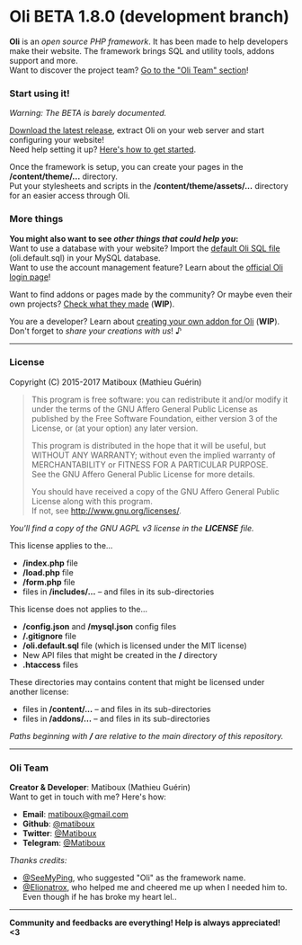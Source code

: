 # Oli BETA 1.8.0 (development branch)

**Oli** is an *open source PHP framework*. It has been made to help developers make their website. The framework brings SQL and utility tools, addons support and more.  
Want to discover the project team? [Go to the "Oli Team" section](#oli-team)!

### Start using it!

*Warning: The BETA is barely documented.*

[Download the latest release](https://github.com/OliFramework/Oli/releases/latest), extract Oli on your web server and start configuring your website!  
Need help setting it up? [Here's how to get started](https://github.com/OliFramework/Oli/wiki/Get-started).

Once the framework is setup, you can create your pages in the **/content/theme/...** directory.  
Put your stylesheets and scripts in the **/content/theme/assets/...** directory for an easier access through Oli.

### More things

**You might also want to see *other things that could help you*:**  
Want to use a database with your website? Import the [default Oli SQL file](#) (oli.default.sql) in your MySQL database.  
Want to use the account management feature? Learn about the [official Oli login page](https://github.com/OliFramework/Oli-Login-Page)!

Want to find addons or pages made by the community? Or maybe even their own projects? [Check what they made](https://github.com/OliFramework/Oli/wiki/Created-by-the-community) (**WIP**).

You are a developer? Learn about [creating your own addon for Oli](#) (**WIP**).  
Don't forget to *share your creations with us*! ♪

---

### License

Copyright (C) 2015-2017 Matiboux (Mathieu Guérin)
> This program is free software: you can redistribute it and/or modify it under the terms of the GNU Affero General Public License as published by the Free Software Foundation, either version 3 of the License, or (at your option) any later version.  
> 
> This program is distributed in the hope that it will be useful, but WITHOUT ANY WARRANTY; without even the implied warranty of MERCHANTABILITY or FITNESS FOR A PARTICULAR PURPOSE.  
> See the GNU Affero General Public License for more details.
> 
> You should have received a copy of the GNU Affero General Public License along with this program.  
> If not, see <http://www.gnu.org/licenses/>.

*You'll find a copy of the GNU AGPL v3 license in the **LICENSE** file.*

This license applies to the...
- **/index.php** file
- **/load.php** file
- **/form.php** file
- files in **/includes/...** – and files in its sub-directories

This license does not applies to the...
- **/config.json** and **/mysql.json** config files
- **/.gitignore** file
- **/oli.default.sql** file (which is licensed under the MIT license)
- New API files that might be created in the **/** directory
- **.htaccess** files

These directories may contains content that might be licensed under another license:
- files in **/content/...** – and files in its sub-directories
- files in **/addons/...** – and files in its sub-directories

*Paths beginning with **/** are relative to the main directory of this repository.*

---

### Oli Team

**Creator & Developer**: Matiboux (Mathieu Guérin)  
Want to get in touch with me? Here's how:
 - **Email**: [matiboux@gmail.com](mailto:matiboux@gmail.com)
 - **Github**: [@matiboux](https://github.com/Matiboux)
 - **Twitter**: [@Matiboux](https://twitter.com/Matiboux)
 - **Telegram**: [@Matiboux](https://t.me/Matiboux)

*Thanks credits:*
- [@SeeMyPing](https://twitter.com/SeeMyPing), who suggested "Oli" as the framework name.
- [@Elionatrox](https://twitter.com/Elionatrox), who helped me and cheered me up when I needed him to.  
Even though if he has broke my heart lel..

---

**Community and feedbacks are everything! Help is always appreciated! <3**